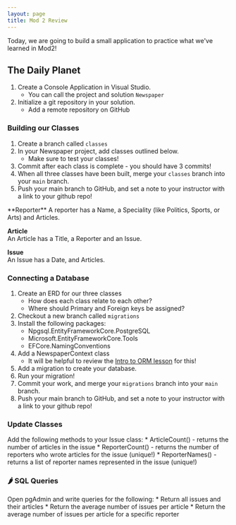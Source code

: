 ```yaml
---
layout: page
title: Mod 2 Review
---
```


Today, we are going to build a small application to practice what we've learned in Mod2!

## The Daily Planet

1. Create a Console Application in Visual Studio.
    * You can call the project and solution `Newspaper`
2. Initialize a git repository in your solution.
    * Add a remote repository on GitHub

### Building our Classes

1. Create a branch called `classes`
2. In your Newspaper project, add classes outlined below.
    * Make sure to test your classes!
3. Commit after each class is complete - you should have 3 commits!
4. When all three classes have been built, merge your `classes` branch into your `main` branch.
5. Push your main branch to GitHub, and set a note to your instructor with a link to your github repo!

<section class='call-to-action' markdown='1'>
**Reporter**  
A reporter has a Name, a Speciality (like Politics, Sports, or Arts) and Articles.

**Article**  
An Article has a Title, a Reporter and an Issue.

**Issue**  
An Issue has a Date, and Articles.
</section>

### Connecting a Database

1. Create an ERD for our three classes
    * How does each class relate to each other?
    * Where should Primary and Foreign keys be assigned?
2. Checkout a new branch called `migrations`
3. Install the following packages:
    * Npgsql.EntityFrameworkCore.PostgreSQL
    * Microsoft.EntityFrameworkCore.Tools
    * EFCore.NamingConventions
4. Add a NewspaperContext class
    * It will be helpful to review the [Intro to ORM lesson](/module2/lessons/Week4/IntroToORM) for this!
6. Add a migration to create your database.
7. Run your migration!
8. Commit your work, and merge your `migrations` branch into your `main` branch.
9. Push your main branch to GitHub, and set a note to your instructor with a link to your github repo!

### Update Classes

<section class='call-to-action' markdown='1'>
Add the following methods to your Issue class:
* ArticleCount() - returns the number of articles in the issue
* ReporterCount() - returns the number of reporters who wrote articles for the issue (unique!)
* ReporterNames() - returns a list of reporter names represented in the issue (unique!)
</section>

### 🌶️ SQL Queries

<section class='call-to-action' markdown='1'>
Open pgAdmin and write queries for the following:
* Return all issues and their articles
* Return the average number of issues per article
* Return the average number of issues per article for a specific reporter
</section>




